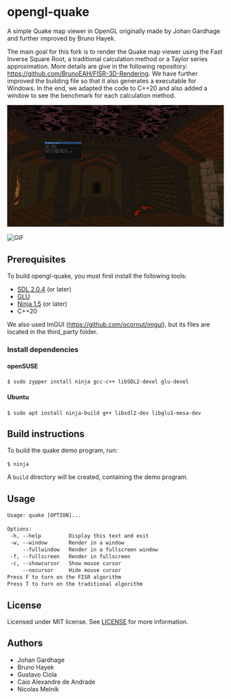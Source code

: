 # opengl-quake

A simple Quake map viewer in OpenGL originally made by Johan Gardhage and further improved by Bruno Hayek.

The main goal for this fork is to render the Quake map viewer using the Fast Inverse Square Root, a traditional calculation method or a Taylor series approximation. More details are give in the following repository: https://github.com/BrunoEAH/FISR-3D-Rendering. We have further improved the building file so that it also generates a executable for Windows. In the end, we adapted the code to C++20 and also added a window to see the benchmark for each calculation method.

![Screenshot](/screenshots/quake.png "quake")

![GIF](/screenshots/lv_0_20250524193135.gif "quake")


## Prerequisites

To build opengl-quake, you must first install the following tools:

- [SDL 2.0.4](https://www.libsdl.org/download-2.0.php) (or later)
- [GLU](https://en.wikipedia.org/wiki/OpenGL_Utility_Library)
- [Ninja 1.5](https://ninja-build.org/) (or later)
- C++20

We also used ImGUI (https://github.com/ocornut/imgui), but its files are located in the third_party folder.

### Install dependencies

#### openSUSE

`$ sudo zypper install ninja gcc-c++ libSDL2-devel glu-devel`

#### Ubuntu

`$ sudo apt install ninja-build g++ libsdl2-dev libglu1-mesa-dev`

## Build instructions

To build the quake demo program, run:

`$ ninja`

A `build` directory will be created, containing the demo program.

## Usage

```
Usage: quake [OPTION]...

Options:
 -h, --help         Display this text and exit
 -w, --window       Render in a window
     --fullwindow   Render in a fullscreen window
 -f, --fullscreen   Render in fullscreen
 -c, --showcursor   Show mouse cursor
     --nocursor     Hide mouse cursor
Press F to turn on the FISR algorithm
Press T to turn on the traditional algorithm
```

## License

Licensed under MIT license. See [LICENSE](LICENSE) for more information.

## Authors

* Johan Gardhage
* Bruno Hayek
* Gustavo Ciola
* Caio Alexandre de Andrade
* Nicolas Melnik
